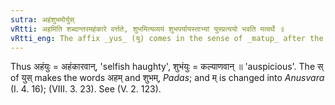 ```yaml
---
sutra: अहंशुभमोर्युस्
vRtti: अहमिति शब्दान्तरमहंकारे वर्त्तते, शुभमित्यव्ययं शुभपर्यायस्ताभ्यां युस्प्रत्ययो भवति मत्वर्थे ॥
vRtti_eng: The affix _yus_ (यु) comes in the sense of _matup_ after the word _aham_ \"I\", and the indeclinable _subham_ \"good\".
---
```

Thus अहंयुः = अहंकारवान्, 'selfish haughty', शुभंयुः = कल्याणवान् ॥ 'auspicious'. The स् of युस् makes the words अहम् and शुभम्, _Padas_; and म् is changed into _Anusvara_ (I. 4. 16); (VIII. 3. 23). See (V. 2. 123).
